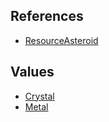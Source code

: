 ## References
  * [ResourceAsteroid](EntrenchmentResourceAsteroid.md)

## Values
  * [Crystal](EntrenchmentCrystal.md)
  * [Metal](EntrenchmentMetal.md)